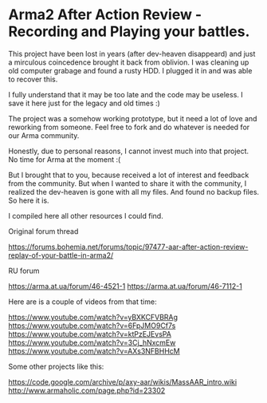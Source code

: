 # Arma2 After Action Review - Recording and Playing your battles.

This project have been lost in years (after dev-heaven disappeard) and just a mirculous coincedence brought it back from oblivion. I was cleaning up old computer grabage and found a rusty HDD. I plugged it in and was able to recover this.

I fully understand that it may be too late and the code may be useless. I save it here just for the legacy and old times :)

The project was a somehow working prototype, but it need a lot of love and reworking from someone. Feel free to fork and do whatever is needed for our Arma community.

Honestly, due to personal reasons, I cannot invest much into that project. No time for Arma at the moment :(

But I brought that to you, because received a lot of interest and feedback from the community. But when I wanted to share it with the community, I realized the dev-heaven is gone with all my files. And found no backup files. So here it is.

I compiled here all other resources I could find.

Original forum thread 

https://forums.bohemia.net/forums/topic/97477-aar-after-action-review-replay-of-your-battle-in-arma2/

RU forum

https://arma.at.ua/forum/46-4521-1
https://arma.at.ua/forum/46-7112-1

Here are is a couple of videos from that time:

https://www.youtube.com/watch?v=yBXKCFVBRAg
https://www.youtube.com/watch?v=6FpJMO9Cf7s
https://www.youtube.com/watch?v=ktPzEJEvsPA
https://www.youtube.com/watch?v=3Cj_hNxcmEw
https://www.youtube.com/watch?v=AXs3NFBHHcM

Some other projects like this:

https://code.google.com/archive/p/axy-aar/wikis/MassAAR_intro.wiki
http://www.armaholic.com/page.php?id=23302
